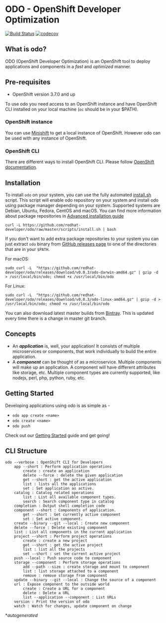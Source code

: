 # ODO - OpenShift Developer Optimization

[![Build Status](https://travis-ci.org/redhat-developer/odo.svg?branch=master)](https://travis-ci.org/redhat-developer/odo) [![codecov](https://codecov.io/gh/redhat-developer/odo/branch/master/graph/badge.svg)](https://codecov.io/gh/redhat-developer/odo)

## What is odo?

ODO (OpenShift Developer Optimization) is an OpenShift tool to deploy applications and components in a *fast* and *optimized* manner.

## Pre-requisites
- OpenShift version 3.7.0 and up

To use odo you need access to an OpenShift instance and have OpenShift CLI installed on your local machine (`oc` should be in your $PATH).

### OpenShift instance
You can use [Minishift](https://docs.openshift.org/latest/minishift/index.html) to get a local instance of OpenShift. However odo can be used with any instance of OpenShift.

### OpenShift CLI
There are different ways to install OpenShift CLI. 
Please follow [OpenShift documentation](https://docs.openshift.org/latest/cli_reference/get_started_cli.html#installing-the-cli).

## Installation
To install `odo` on your system, you can use the fully automated [install.sh](./scripts/install.sh) script.
This script will enable odo repository on your system and install odo using package manager depending on your system.
Supported systems are Debian, Ubuntu, Fedora, CentOS and macOS. You can find more information about package repositories in 
[Advanced installation guide](./docs/advanced-installation-guide.md)

```
curl -L https://github.com/redhat-developer/odo/raw/master/scripts/install.sh | bash
```


If you don't want to add extra package repositories to your system you can just extract  `odo` binary from [GitHub releases page](https://github.com/redhat-developer/odo/releases) to one of the directories that are in your `$PATH`.

For macOS:

```
sudo curl -L  "https://github.com/redhat-developer/odo/releases/download/v0.0.3/odo-darwin-amd64.gz" | gzip -d > /usr/local/bin/odo; chmod +x /usr/local/bin/odo
```

For Linux:
```
sudo curl -L  "https://github.com/redhat-developer/odo/releases/download/v0.0.3/odo-linux-amd64.gz" | gzip -d > /usr/local/bin/odo; chmod +x /usr/local/bin/odo
```

You can also download latest master builds from [Bintray](https://dl.bintray.com/odo/odo/latest/). This is updated every time there is a change in master git branch.



## Concepts
- An **_application_** is, well, your application! It consists of multiple microservices or components, that work individually to build the entire application.
- A **_component_** can be thought of as a microservice. Multiple components will make up an application. A component will have different attributes like storage, etc.
Multiple component types are currently supported, like nodejs, perl, php, python, ruby, etc.

## Getting Started
Developing applications using odo is as simple as -
- `odo app create <name>`
- `odo create <name>`
- `odo push`

Check out our [Getting Started](docs/getting-started.md) guide and get going!

## CLI Structure
```
odo --verbose : OpenShift CLI for Developers
    app --short : Perform application operations
        create : create an application
        delete --force : delete the given application
        get --short : get the active application
        list : lists all the applications
        set : Set application as active.
    catalog : Catalog related operations
        list : List all available component types.
        search : Search component type in catalog
    completion : Output shell completion code
    component --short : Components of application.
        get --short : Get currently active component
        set : Set active component.
    create --binary --git --local : Create new component
    delete --force : Delete existing component
    list : List all components in the current application
    project --short : Perform project operations
        create : create a new project
        get --short : get the active project
        list : list all the projects
        set --short : set the current active project
    push --local : Push source code to component
    storage --component : Perform storage operations
        add --path --size : create storage and mount to component
        list : list storage attached to a component
        remove : remove storage from component
    update --binary --git --local : Change the source of a component
    url : Expose component to the outside world
        create : Create a URL for a component
        delete : Delete a URL
        list --application --component : List URLs
    version : Print the version of odo
    watch : Watch for changes, update component on change
```
*_autogenerated_

